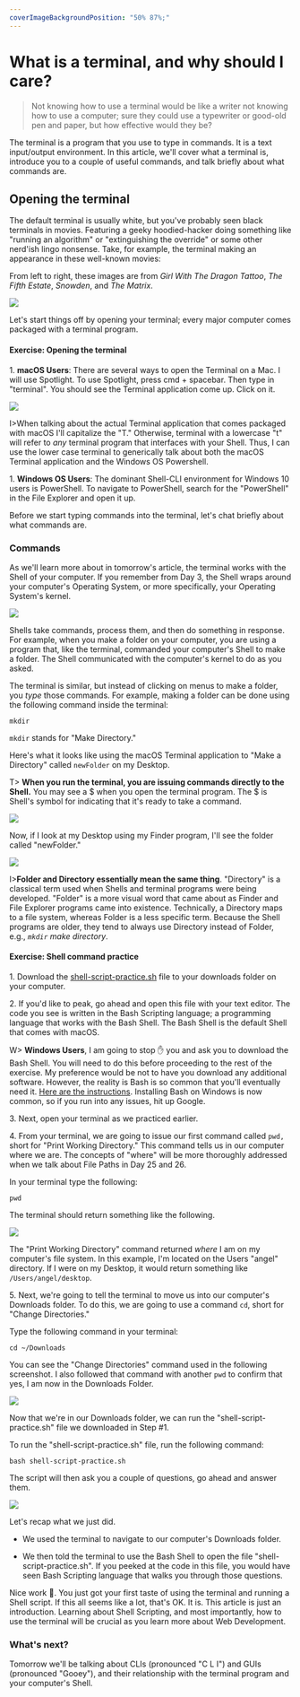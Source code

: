 ```yaml
---
coverImageBackgroundPosition: "50% 87%;"
---
```


# What is a terminal, and why should I care?

> Not knowing how to use a terminal would be like a writer not knowing how to use a computer; sure they could use a typewriter or good-old pen and paper, but how effective would they be?

The terminal is a program that you use to type in commands. It is a text input/output environment. In this article, we'll cover what a terminal is, introduce you to a couple of useful commands, and talk briefly about what commands are.

## Opening the terminal

The default terminal is usually white, but you've probably seen black terminals in movies. Featuring a geeky hoodied-hacker doing something like "running an algorithm" or "extinguishing the override" or some other nerd'ish lingo nonsense. Take, for example, the terminal making an appearance in these well-known movies:

From left to right, these images are from _Girl With The Dragon Tattoo_, _The Fifth Estate_, _Snowden_, and _The Matrix_.

![](public/assets/terminals-hollywood.png)

Let's start things off by opening your terminal; every major computer comes packaged with a terminal program.

#### Exercise: Opening the terminal

1\. **macOS Users**: There are several ways to open the Terminal on a Mac. I will use Spotlight. To use Spotlight, press cmd + spacebar. Then type in "terminal". You should see the Terminal application come up. Click on it.

![](public/assets/terminal-spotlight.png)

I>When talking about the actual Terminal application that comes packaged with macOS I'll capitalize the "T." Otherwise, terminal with a lowercase "t" will refer to _any_ terminal program that interfaces with your Shell. Thus, I can use the lower case terminal to generically talk about both the macOS Terminal application and the Windows OS Powershell.

1\. **Windows OS Users**: The dominant Shell-CLI environment for Windows 10 users is PowerShell. To navigate to PowerShell, search for the "PowerShell" in the File Explorer and open it up.

Before we start typing commands into the terminal, let's chat briefly about what commands are.

### Commands

As we'll learn more about in tomorrow's article, the terminal works with the Shell of your computer. If you remember from Day 3, the Shell wraps around your computer's Operating System, or more specifically, your Operating System's kernel.

![](public/assets/pistachio.png)

Shells take commands, process them, and then do something in response. For example, when you make a folder on your computer, you are using a program that, like the terminal, commanded your computer's Shell to make a folder. The Shell communicated with the computer's kernel to do as you asked.

The terminal is similar, but instead of clicking on menus to make a folder, you _type_ those commands. For example, making a folder can be done using the following command inside the terminal:

```
mkdir
```

`mkdir` stands for "Make Directory."

Here's what it looks like using the macOS Terminal application to "Make a Directory" called `newFolder` on my Desktop.

T> **When you run the terminal, you are issuing commands directly to the Shell.** You may see a $ when you open the terminal program.  The $ is Shell's symbol for indicating that it's ready to take a command.

![](public/assets/mkdir.png)

Now, if I look at my Desktop using my Finder program, I'll see the folder called "newFolder."

![](public/assets/mkdir-2.png)

I>**Folder and Directory essentially mean the same thing**. "Directory" is a classical term used when Shells and terminal programs were being developed. "Folder" is a more visual word that came about as Finder and File Explorer programs came into existence. Technically, a Directory maps to a file system, whereas Folder is a less specific term. Because the Shell programs are older, they tend to always use Directory instead of Folder, e.g., _`mkdir` make directory_.

#### Exercise: Shell command practice

1\. Download the [shell-script-practice.sh](https://raw.githubusercontent.com/fullstackio/30-days-of-web-development/master/day-23/src/shell-script-practice.sh) file to your downloads folder on your computer.

2\. If you'd like to peak, go ahead and open this file with your text editor. The code you see is written in the Bash Scripting language; a programming language that works with the Bash Shell. The Bash Shell is the default Shell that comes with macOS.

W> **Windows Users**, I am going to stop ✋ you and ask you to download the Bash Shell. You will need to do this before proceeding to the rest of the exercise. My preference would be not to have you download any additional software. However, the reality is Bash is so common that you'll eventually need it. [Here are the instructions](https://www.howtogeek.com/249966/how-to-install-and-use-the-linux-bash-shell-on-windows-10/). Installing Bash on Windows is now common, so if you run into any issues, hit up Google.

3\. Next, open your terminal as we practiced earlier.

4\. From your terminal, we are going to issue our first command called `pwd,` short for "Print Working Directory." This command tells us in our computer where we are. The concepts of "where" will be more thoroughly addressed when we talk about File Paths in Day 25 and 26.

In your terminal type the following:

```
pwd
```

The terminal should return something like the following.

![](public/assets/terminal-1.png)

The "Print Working Directory" command returned _where_ I am on my computer's file system. In this example, I'm located on the Users "angel" directory. If I were on my Desktop, it would return something like `/Users/angel/desktop`.

5\. Next, we're going to tell the terminal to move us into our computer's Downloads folder. To do this, we are going to use a command `cd`, short for "Change Directories."

Type the following command in your terminal:

```
cd ~/Downloads
```

You can see the "Change Directories" command used in the following screenshot. I also followed that command with another `pwd` to confirm that yes, I am now in the Downloads Folder.

![](public/assets/terminal-2.png)

Now that we're in our Downloads folder, we can run the "shell-script-practice.sh" file we downloaded in Step #1.

To run the "shell-script-practice.sh" file, run the following command:

```
bash shell-script-practice.sh
```

The script will then ask you a couple of questions, go ahead and answer them.

![](public/assets/terminal-3.gif)

Let's recap what we just did.

- We used the terminal to navigate to our computer's Downloads folder.

- We then told the terminal to use the Bash Shell to open the file "shell-script-practice.sh". If you peeked at the code in this file, you would have seen Bash Scripting language that walks you through those questions.

Nice work 👏. You just got your first taste of using the terminal and running a Shell script. If this all seems like a lot, that's OK. It is. This article is just an introduction. Learning about Shell Scripting, and most importantly, how to use the terminal will be crucial as you learn more about Web Development.

### What's next?

Tomorrow we'll be talking about CLIs (pronounced "C L I") and GUIs (pronounced "Gooey"), and their relationship with the terminal program and your computer's Shell.
